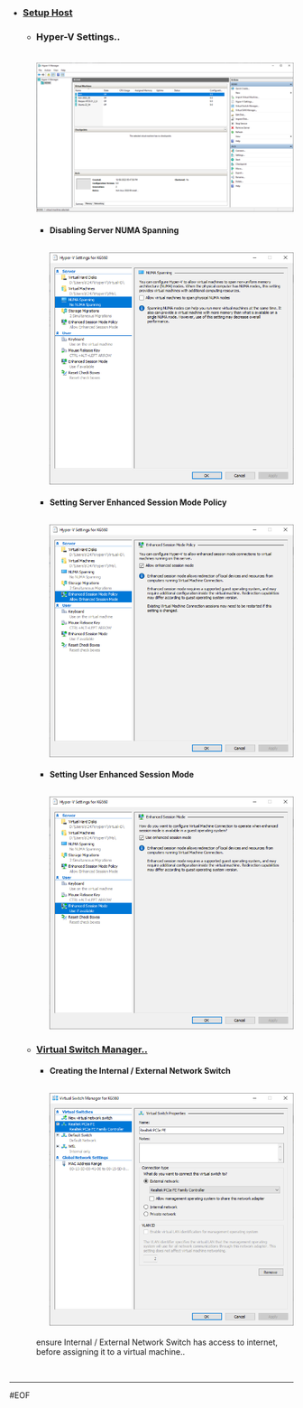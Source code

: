 - ### [Setup Host](../setupHost/README.md)

    - ### Hyper-V Settings..<br><br><p align="left"><img src="images/Hyper-VManager.PNG" alt="Hyper-V Manager Settings.." width="600" /></p>

        - #### Disabling Server NUMA Spanning<br><br><p align="left"><img src="images/numaSpanning.PNG" alt="NUMA Spanning" width="480" /></p>

        - #### Setting Server Enhanced Session Mode Policy<br><br><p align="left"><img src="images/enhancedSessionMP.PNG" alt="Enchanced Session Mode Policy" width="480" /></p>

        - #### Setting User Enhanced Session Mode<br><br><p align="left"><img src="images/enhancedSessionM.PNG" alt="Enchanced Session Mode" width="480" /></p>

    - ### [Virtual Switch Manager..](https://docs.microsoft.com/en-us/virtualization/hyper-v-on-windows/quick-start/connect-to-network)

        - #### Creating the Internal / External Network Switch<br><br><p align="left"><img src="images/virtualSwitches.PNG" alt="External Network Switch" width="480" /></p>

        ensure Internal / External Network Switch has access to internet, before assigning it to a virtual machine..

<br>

---
#EOF